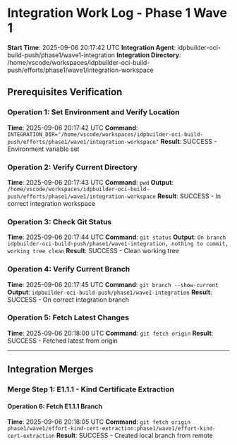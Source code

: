 # Integration Work Log - Phase 1 Wave 1

**Start Time**: 2025-09-06 20:17:42 UTC
**Integration Agent**: idpbuilder-oci-build-push/phase1/wave1-integration
**Integration Directory**: /home/vscode/workspaces/idpbuilder-oci-build-push/efforts/phase1/wave1/integration-workspace

## Prerequisites Verification

### Operation 1: Set Environment and Verify Location
**Time**: 2025-09-06 20:17:42 UTC
**Command**: `INTEGRATION_DIR="/home/vscode/workspaces/idpbuilder-oci-build-push/efforts/phase1/wave1/integration-workspace"`
**Result**: SUCCESS - Environment variable set

### Operation 2: Verify Current Directory
**Time**: 2025-09-06 20:17:43 UTC
**Command**: `pwd`
**Output**: `/home/vscode/workspaces/idpbuilder-oci-build-push/efforts/phase1/wave1/integration-workspace`
**Result**: SUCCESS - In correct integration workspace

### Operation 3: Check Git Status
**Time**: 2025-09-06 20:17:44 UTC
**Command**: `git status`
**Output**: `On branch idpbuilder-oci-build-push/phase1/wave1-integration, nothing to commit, working tree clean`
**Result**: SUCCESS - Clean working tree

### Operation 4: Verify Current Branch
**Time**: 2025-09-06 20:17:45 UTC
**Command**: `git branch --show-current`
**Output**: `idpbuilder-oci-build-push/phase1/wave1-integration`
**Result**: SUCCESS - On correct integration branch

### Operation 5: Fetch Latest Changes
**Time**: 2025-09-06 20:18:00 UTC
**Command**: `git fetch origin`
**Result**: SUCCESS - Fetched latest from origin

---

## Integration Merges

### Merge Step 1: E1.1.1 - Kind Certificate Extraction

#### Operation 6: Fetch E1.1.1 Branch
**Time**: 2025-09-06 20:18:05 UTC
**Command**: `git fetch origin phase1/wave1/effort-kind-cert-extraction:phase1/wave1/effort-kind-cert-extraction`
**Result**: SUCCESS - Created local branch from remote
